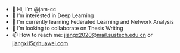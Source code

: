 - 👋 Hi, I’m @jam-cc
- 👀 I’m interested in Deep Learning 
- 🌱 I’m currently learning Federated Learning and Network Analysis
- 💞️ I’m looking to collaborate on Thesis Writing
- 📫 How to reach me: jiangx2020@mail.sustech.edu.cn or jiangxi15@huawei.com

<!---
jam-cc/jam-cc is a ✨ special ✨ repository because its `README.md` (this file) appears on your GitHub profile.
You can click the Preview link to take a look at your changes.
--->
